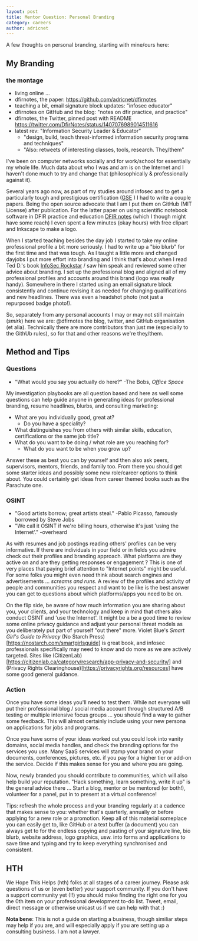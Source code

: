 ```yaml
---
layout: post
title: Mentor Question: Personal Branding
category: careers
author: adricnet
---
```


A few thoughts on personal branding, starting with mine/ours here:

## My Branding 

### the montage
* living online ...
* dfirnotes, the paper: https://github.com/adricnet/dfirnotes
* teaching a bit, email signature block updates: "infosec educator"
* dfirnotes on GitHub and the blog: "notes on dfir practice, and practice"
* dfirnotes, the Twitter, pinned post with README https://twitter.com/DfirNotes/status/1407076989014511616 
* latest rev: "Information Security Leader & Educator"
  * "design, build, teach threat-informed information security programs and techniques"
  * "Also: retweets of interesting classes, tools, research. They/them"

I've been on computer networks socially and for work/school for essentially my whole life. Much data about who I was and am is on the Internet and I haven't done much to try and change that (philosophically & professionally against it).

Several years ago now, as part of my studies around infosec and to get a particularly tough and prestigious certification ([GSE](http://www.dfirnotes.net/gse-study-again/) ) I had to write a couple papers. Being the open source advocate that I am I put them on GitHub (MIT License) after publication. For the latter paper on using scientific notebook software in DFIR practice and education [DFIR notes](https://github.com/adricnet/dfirnotes) (which I though might have some reach) I even spent a few minutes (okay hours) with free clipart and Inkscape to make a logo.

When I started teaching besides the day job I started to take my online professional profile a bit more seriously. I had to write up a "bio blurb" for the first time and that was tough. As I taught a little more and changed dayjobs I put more effort into  branding and I think that's about when I read Ted D.'s book [InfoSec Rockstar](https://infosecrockstar.com/) / saw him speak and reviewed some other advice about branding. I set up the professional blog and aligned all of my professional profiles and accounts around this brand (logo was really handy). Somewhere in there I started using an email signature block consistently and continue revising it as needed for changing qualifications and new headlines. There was even a headshot photo (not just a repurposed badge photo!).

So, separately from any personal accounts I may or may not still maintain (*smirk*) here we are: @dfirnotes the blog, twitter, and GitHub organisation (et alia). Technically there are more contributors than just me (especially to the GithUb rules), so for that and other reasons we're they/them.

## Method and Tips
### Questions

* "What would you say you actually do here?" -The Bobs, _Office Space_
  
My investigation playbooks are all question based and here as well some questions can help guide anyone in generating ideas for professional branding, resume headlines, blurbs, and consulting marketing:

* What are you individually good, great at?
  * Do you have a speciality?
* What distinguishes you from others with similar skills, education, certifications or the same job title?
* What do you want to be doing / what role are you reaching for?
  * What do you want to be when you grow up?

Answer these as best you can by yourself and then also ask peers, supervisors, mentors, friends, and family too. From there you should get some starter ideas and possibly some new role/career options to think about. You could certainly get ideas from career themed books such as the Parachute one.

### OSINT

* "Good artists borrow; great artists steal." -Pablo Picasso, famously borrowed by Steve Jobs
* "We call it OSINT if we're billing hours, otherwise it's just 'using the Internet'." -overheard

As with resumes and job postings reading others' profiles can be very informative. If there are individuals in your field or in fields you admire check out their profiles and branding approach. What platforms are they active on and are they getting responses or engagement ? This is one of very places that paying brief attention to "Internet points" might be useful. For some folks you might even need think about search engines and advertisements ... *screams and runs*. A review of the profiles and activity of people and communities you respect and want to be like is the best answer you can get to questions about which platforms/apps you need to be on.

On the flip side, be aware of how much information you are sharing about you, your clients, and your technology and keep in mind that others also conduct OSINT and 'use the Internet'. It might be a be a good time to review some online privacy guidance and adjust your personal threat models as you deliberately put part of yourself "out there" more. Violet Blue's _Smart Girl's Guide to Privacy_ (No Starch Press)[https://nostarch.com/smartgirlsguide] is great book, and infosec professionals specifically may need to know and do more as we are actively targeted. Sites like (CitizenLab)[https://citizenlab.ca/category/research/app-privacy-and-security/] and (Privacy Rights Clearinghouse)[https://privacyrights.org/resources] have some good general guidance.

### Action

Once you have some ideas you'll need to test them. While not everyone will put their professional blog / social media account through structured A/B testing or multiple intensive focus groups ... you should find a way to gather some feedback. This will almost certainly include using your new persona on applications for jobs and programs.

Once you have some of your ideas worked out you could look into vanity domains, social media handles, and check the branding options for the services you use. Many SaaS services will stamp your brand on your documents, conferences, pictures, etc. if you pay for a higher tier or add-on the service. Decide if this makes sense for you and where you are going.

Now, newly branded you should contribute to communities, which will also help build your reputation. "Hack something, learn something, write it up" is the general advice there ... Start a blog, mentor or be mentored (or both!), volunteer for a panel, put in to present at a virtual conference!

Tips: refresh the whole process and your branding regularly at a cadence that makes sense to you: whether that's quarterly, annually or before applying for a new role or a promotion. Keep all of this material someplace you can easily get to, like GitHub or a text buffer (a document) you can always get to for the endless copying and pasting of your signature line, bio blurb, website address, logo graphics, usw. into forms and applications to save time and typing and try to keep everything synchronised and consistent.

## HTH

We Hope This Helps (hth) folks at all stages of a career journey. Please ask questions of us or (even better) your support community. If you don't have a support community yet (!!) you should make finding the right one for you the 0th item on your professional development to-do list. Tweet, email, direct message or otherwise unicast us if we can help with that :)

**Nota bene**: This is not a guide on starting a business, though similiar steps may help if you are, and will especially apply if you are setting up a consulting business. I am not a lawyer.
